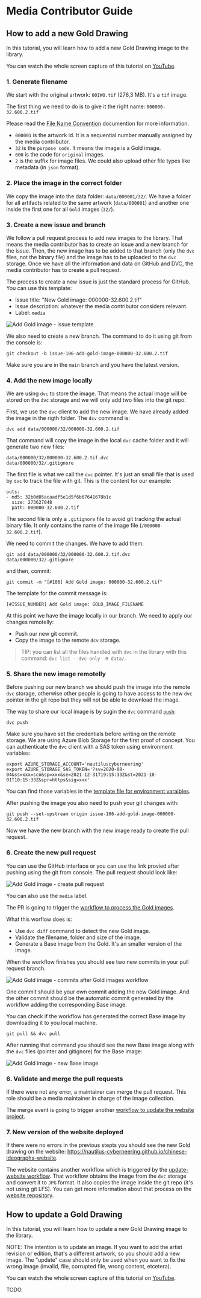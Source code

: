 # Media Contributor Guide

## How to add a new Gold Drawing

In this tutorial, you will learn how to add a new Gold Drawing image to the library.

You can watch the whole screen capture of this tutorial on [YouTube](https://youtu.be/Nf-ePEdA5xc).

### 1. Generate filename

We start with the original artwork: `00IWO.tif` (276,3 MB). It's a `tif` image.

The first thing we need to do is to give it the right name: `000000-32.600.2.tif`

Please read the [File Name Convention](./File_Naming_Convention.md) documention for more information.

- `000001` is the artwork id. It is a sequential number manually assigned by the media contributor.
- `32` is the `purpose code`. It means the image is a Gold image.
- `600` is the code for `original` images.
- `2` is the suffix for image files. We could also upload other file types like metadata (in `json` format).

### 2. Place the image in the correct folder

We copy the image into the data folder: `data/000001/32/`. We have a folder for all artifacts related to the same artwork (`data/000001`) and another one inside the first one for all `Gold` images (`32/`).

### 3. Create a new issue and branch

We follow a pull request process to add new images to the library. That means the media contributor has to create an issue and a new branch for the issue. Then, the new image has to be added to that branch (only the `dvc` files, not the binary file) and the image has to be uploaded to the `dvc` storage. Once we have all the information and data on GitHub and DVC, the media contributor has to create a pull request.

The process to create a new issue is just the standard process for GitHub. You can use this template:

- Issue title: "New Gold image: 000000-32.600.2.tif"
- Issue description: whatever the media contributor considers relevant.
- Label: `media`

![Add Gold image - issue template](./images/media-contributor-guide/new-issue-template.png)

We also need to create a new branch. The command to do it using git from the console is:

```shell
git checkout -b issue-106-add-gold-image-000000-32.600.2.tif
```

Make sure you are in the `main` branch and you have the latest version.

### 4. Add the new image locally

We are using `dvc` to store the image. That means the actual image will be stored on the `dvc` storage and we will only add two files into the git repo.

First, we use the `dvc` client to add the new image. We have already added the image in the rigth folder. The `dcv` command is:

```shell
dvc add data/000000/32/000000-32.600.2.tif
```

That command will copy the image in the local `dvc` cache folder and it will generate two new files:

```shell
data/000000/32/000000-32.600.2.tif.dvc
data/000000/32/.gitignore
```

The first file is what we call the `dvc` pointer. It's just an small file that is used by `dvc` to track the file with git. This is the content for our example:

```text
outs:
- md5: 32b0d05acaadf5e1d5f6b67641678b1c
  size: 273627048
  path: 000000-32.600.2.tif
```

The second file is only a `.gitignore` file to avoid git tracking the actual binary file. It only contains the name of the image file (`/000000-32.600.2.tif`).

We need to commit the changes. We have to add them:

```shell
git add data/000000/32/000000-32.600.2.tif.dvc data/000000/32/.gitignore
```

and then, commit:

```shell
git commit -m "[#106] Add Gold image: 000000-32.600.2.tif"
```

The template for the commit message is:

```text
[#ISSUE_NUMBER] Add Gold image: GOLD_IMAGE_FILENAME
```

At this point we have the image locally in our branch. We need to apply our changes remotelly:

- Push our new git commit.
- Copy the image to the remote `dcv` storage.

> TIP: you can list all the files handled with `dvc` in the library with this command: `dvc list --dvc-only -R data/`.

### 5. Share the new image remotelly

Before pushing our new branch we should push the image into the remote `dvc` storage, otherwise other people is going to have access to the new `dvc` pointer in the git repo but they will not be able to download the image.

The way to share our local image is by sugin the `dvc` command [`push`](https://dvc.org/doc/command-reference/push):

```shell
dvc push
```

Make sure you have set the credentials before writing on the remote storage. We are using Azure Blob Storage for the first proof of concept. You can authenticate the `dvc` client with a SAS token using environment variables:

```shell
export AZURE_STORAGE_ACCOUNT='nautiluscyberneering'
export AZURE_STORAGE_SAS_TOKEN='?sv=2020-08-04&ss=xxx=sco&sp=xxx&se=2021-12-31T19:15:33Z&st=2021-10-01T10:15:33Z&spr=https&sig=xxx'
```

You can find those variables in the [template file for environment varaibles](../.secrets.ci).

After pushing the image you also need to push your git changes with:

```shell
git push --set-upstream origin issue-106-add-gold-image-000000-32.600.2.tif
```

Now we have the new branch with the new image ready to create the pull request.

### 6. Create the new pull request

You can use the GitHub interface or you can use the link provied after pushing using the git from console. The pull request should look like:

![Add Gold image - create pull request](./images/media-contributor-guide/new-pull-request.png)

You can also use the `media` label.

The PR is going to trigger the [workflow to process the Gold images](../.github/workflows/gold-drawings-processing.yml).

What this worflow does is:

- Use `dvc diff` command to detect the new Gold image.
- Validate the filename, folder and size of the image.
- Generate a Base image from the Gold. It's an smaller version of the image.

When the workflow finishes you should see two new commits in your pull request branch.

![Add Gold image - commits after Gold images workflow](./images/media-contributor-guide/commits-after-gold-proccesing-workflow.png)

One commit should be your own commit adding the new Gold image. And the other commit should be the automatic commit generated by the workflow adding the corresponding Base image.

You can check if the workflow has generated the correct Base image by downloading it to you local machine.

```shell
git pull && dvc pull
```

After running that command you should see the new Base image along with the `dvc` files (pointer and gitignore) for the Base image:

![Add Gold image - new Base image](./images/media-contributor-guide/new-base-image.png)

### 6. Validate and merge the pull requests

If there were not any error, a maintainer can merge the pull request. This role should be a media maintainer in charge of the image collection.

The merge event is going to trigger another [workflow to update the website project](../.github/workflows/update-website.yml).

### 7. New version of the website deployed

If there were no errors in the previous stepts you should see the new Gold drawing on the website: https://nautilus-cyberneering.github.io/chinese-ideographs-website.

The website contains another workflow which is triggered by the [update-website workflow](../.github/workflows/update-website.yml). That workflow obtains the image from the `dvc` storage and convert it to `JPG` format. It also copies the image inside the git repo (it's not using git LFS). You can get more information about that process on the [website repository](https://nautilus-cyberneering.github.io/chinese-ideographs-website/).

## How to update a Gold Drawing

In this tutorial, you will learn how to update a new Gold Drawing image to the library.

NOTE: The intention is to update an image. If you want to add the artist revision or edition, that's a different artwork, so you should add a new image. The "update" case should only be used when you want to fix the wrong image (invalid, file, corrupted file, wrong content, etcetera).

You can watch the whole screen capture of this tutorial on [YouTube](https://youtu.be/CB5hZGWcs8o).

TODO.
